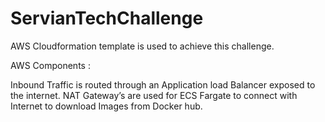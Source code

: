 # ServianTechChallenge

AWS Cloudformation template is used to achieve this challenge.

AWS Components : 



Inbound Traffic is routed through an Application load Balancer exposed to the internet.
NAT Gateway’s are used for ECS Fargate to connect with Internet to download Images from Docker hub.
